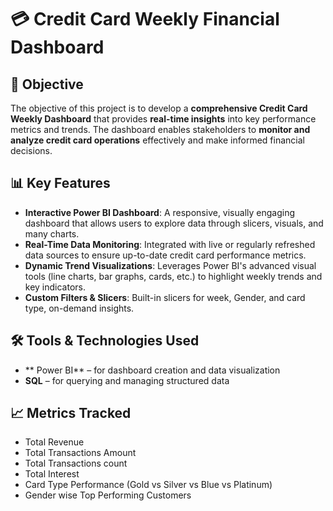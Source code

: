 # 💳 Credit Card Weekly Financial Dashboard

## 📌 Objective
The objective of this project is to develop a **comprehensive Credit Card Weekly Dashboard** that provides **real-time insights** into key performance metrics and trends.
The dashboard enables stakeholders to **monitor and analyze credit card operations** effectively and make informed financial decisions.

## 📊 Key Features
- **Interactive Power BI Dashboard**: A responsive, visually engaging dashboard that allows users to explore data through slicers, visuals, and many charts.
- **Real-Time Data Monitoring**: Integrated with live or regularly refreshed data sources to ensure up-to-date credit card performance metrics.
- **Dynamic Trend Visualizations**: Leverages Power BI's advanced visual tools (line charts, bar graphs, cards, etc.) to highlight weekly trends and key indicators.
- **Custom Filters & Slicers**: Built-in slicers for week, Gender, and card type, on-demand insights.

 ## 🛠 Tools & Technologies Used
- ** Power BI** – for dashboard creation and data visualization
- **SQL** – for querying and managing structured data

 ## 📈 Metrics Tracked
 - Total Revenue
 - Total Transactions Amount
 - Total Transactions count
 - Total Interest
 - Card Type Performance (Gold vs Silver vs Blue vs Platinum)
 - Gender wise Top Performing Customers


